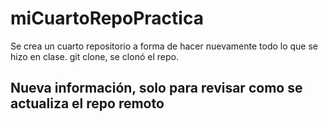 # miCuartoRepoPractica
Se crea un cuarto repositorio a forma de hacer nuevamente todo lo que se hizo en clase.
git clone, se clonó el repo.

## Nueva información, solo para revisar como se actualiza el repo remoto
